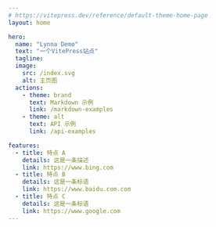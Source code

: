 ```yaml
---
# https://vitepress.dev/reference/default-theme-home-page
layout: home

hero:
  name: "Lynna Demo"
  text: "一个VitePress站点"
  tagline: 
  image: 
    src: /index.svg
    alt: 主页图
  actions:
    - theme: brand
      text: Markdown 示例
      link: /markdown-examples
    - theme: alt
      text: API 示例
      link: /api-examples

features:
  - title: 特点 A
    details: 这是一条描述
    link: https://www.bing.com
  - title: 特点 B
    details: 这是一条标语
    link: https://www.baidu.com.com
  - title: 特点 C
    details: 这是一条标语
    link: https://www.google.com
---
```


